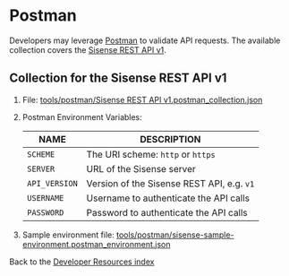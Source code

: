 # Postman

Developers may leverage [Postman](https://www.postman.com/) to validate API
requests. The available collection covers the [Sisense REST API
v1](https://sisense.dev/reference/rest/v1.html).

## Collection for the Sisense REST API v1

1. File: [tools/postman/Sisense REST API v1.postman_collection.json](../../tools/postman/Sisense%20REST%20%20API%20v1.postman_collection.json)

1. Postman Environment Variables:

   | NAME          | DESCRIPTION                                |
   | ------------- | ------------------------------------------ |
   | `SCHEME`      | The URI scheme: `http` or `https`          |
   | `SERVER`      | URL of the Sisense server                  |
   | `API_VERSION` | Version of the Sisense REST API, e.g. `v1` |
   | `USERNAME`    | Username to authenticate the API calls     |
   | `PASSWORD`    | Password to authenticate the API calls     |

1. Sample environment file: [tools/postman/sisense-sample-environment.postman_environment.json](../../tools/postman/sisense-sample-environment.postman_environment.json)

Back to the [Developer Resources index](..)
